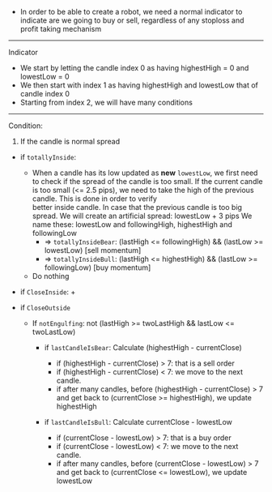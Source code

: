 * In order to be able to create a robot, we need a normal indicator to indicate are we going to buy or sell, regardless of any stoploss 
and profit taking mechanism
--- 
Indicator
* We start by letting the candle index 0 as having highestHigh = 0 and lowestLow = 0
* We then start with index 1 as having highestHigh and lowestLow that of candle index 0
* Starting from index 2, we will have many conditions
---
Condition:
1) If the candle is normal spread

+ if ```totallyInside```: 
  + When a candle has its low updated as **new** ```lowestLow```, we first need to check if the spread of the candle is too small.
    If the current candle is too small (<= 2.5 pips), we need to take the high of the previous candle. This is done in order to verify   
    better inside candle. In case that the previous candle is too big spread. We will create an artificial spread: lowestLow + 3 pips
    We name these: lowestLow and followingHigh, highestHigh and followingLow
    + => ```totallyInsideBear```: (lastHigh <= followingHigh) && (lastLow >= lowestLow) [sell momentum]
    + => ```totallyInsideBull```: (lastHigh <= highestHigh) && (lastLow >= followingLow) [buy momentum] 
  + Do nothing

+ if ```CloseInside```: 
  + 


+ if ```CloseOutside```
  + If ```notEngulfing```: not (lastHigh >= twoLastHigh && lastLow <= twoLastLow) 
    + if ```lastCandleIsBear```: Calculate (highestHigh - currentClose)
      + if (highestHigh - currentClose) > 7: that is a sell order
      + if (highestHigh - currentClose) < 7: we move to the next candle. 
      + if after many candles, before (highestHigh - currentClose) > 7 and get back to (currentClose >= highestHigh), we update highestHigh
    
    + if ```lastCandleIsBull```: Calculate currentClose - lowestLow
      + if (currentClose - lowestLow) > 7: that is a buy order
      + if (currentClose - lowestLow) < 7: we move to the next candle. 
      + if after many candles, before (currentClose - lowestLow) > 7 and get back to (currentClose <= lowestLow), we update lowestLow
  
  

